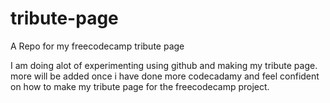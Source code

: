 # tribute-page
A Repo for my freecodecamp tribute page

I am doing alot of experimenting using github and making my tribute page.
more will be added once i have done more codecadamy and feel confident on how to make my tribute page for the 
freecodecamp project.
